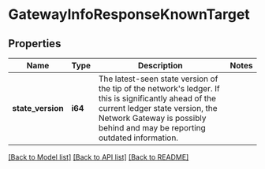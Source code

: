# GatewayInfoResponseKnownTarget

## Properties

Name | Type | Description | Notes
------------ | ------------- | ------------- | -------------
**state_version** | **i64** | The latest-seen state version of the tip of the network's ledger. If this is significantly ahead of the current ledger state version, the Network Gateway is possibly behind and may be reporting outdated information.  | 

[[Back to Model list]](../README.md#documentation-for-models) [[Back to API list]](../README.md#documentation-for-api-endpoints) [[Back to README]](../README.md)


